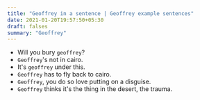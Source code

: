 ```yaml
---
title: "Geoffrey in a sentence | Geoffrey example sentences"
date: 2021-01-20T19:57:50+05:30
draft: falses
summary: "Geoffrey"
---
```

- Will you bury `geoffrey`?
- `Geoffrey`'s not in cairo.
- It's `geoffrey` under this.
- `Geoffrey` has to fly back to cairo.
- `Geoffrey`, you do so love putting on a disguise.
- `Geoffrey` thinks it's the thing in the desert, the trauma.
                 
